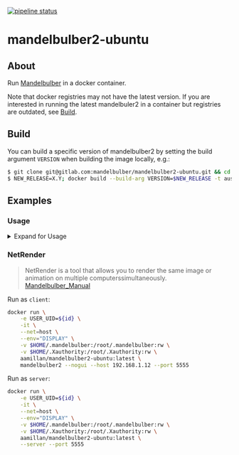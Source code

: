 [![pipeline status](https://gitlab.com/mandelbulber/mandelbulber2-ubuntu/badges/master/pipeline.svg)](https://gitlab.com/mandelbulber/mandelbulber2-ubuntu/commits/master)

# mandelbulber2-ubuntu

## About

Run [Mandelbulber](https://www.mandelbulber.com/) in a docker container.

Note that docker registries may not have the latest version.
If you are interested in running the latest mandelbuler2 in a container but registries are outdated, see [Build](#Build).

## Build

You can build a specific version of mandelbulber2 by setting the build argument `VERSION` when building the image locally, e.g.:

```bash
$ git clone git@gitlab.com:mandelbulber/mandelbulber2-ubuntu.git && cd mandelbulber2-ubuntu
$ NEW_RELEASE=X.Y; docker build --build-arg VERSION=$NEW_RELEASE -t austin-millan/mandelbulber2:$NEW_RELEASE
```

## Examples

### Usage

<details>
  <summary>Expand for Usage</summary>

```bashh
$ docker run -e USER_UID=${id} -it --entrypoint="mandelbulber2" registry.gitlab.com/mandelbulber/mandelbulber2-ubuntu:2.25 --help
Detected 12 CPUs
Mandelbulber 2.25
Log file name: /root/.mandelbulber_log.txt
Program data files directory /usr/share/mandelbulber2/
Default data hidden directory: /root/.mandelbulber/
Default data public directory: /root/mandelbulber/
Usage: mandelbulber2 [options] settings_file
Mandelbulber is an easy to use, handy application designed to help you render 3D Mandelbrot fractals called Mandelbulb and some other kind of 3D fractals like Mandelbox, Bulbbox, Juliabulb, Menger Sponge

Options:
-h, --help             Displays this help.
-v, --version          Displays version information.
-n, --nogui            Starts the program without a GUI.
-o, --output <N>       Saves rendered image(s) to this file / folder.
--logfilepath <N>      Specify custom system log filepath (default is:
                        ~/.mandelbulber_log.txt).
-K, --keyframe         Renders keyframe animation.
-F, --flight           Renders flight animation.
-X, --never-delete     Never delete data, instead Exit CLI application.
-s, --start <N>        Starts rendering from frame number <N>.
-e, --end <N>          Stops rendering on frame number <N>.
-L, --list             Lists all possible parameters '<KEY>' with
                        corresponding default value '<VALUE>'.
-f, --format <FORMAT>  Image output format:
                        jpg  - JPEG format (default)
                        png  - PNG format
                        exr  - EXR format
                        tiff - TIFF format
                        Legacy formats for still frames:
                        png16 - 16-bit PNG format
                        png16alpha - 16-bit PNG with alpha channel format
-r, --res <WxH>        Overrides image resolution. Specify as width and
                        height separated by 'x'
--fpk <N>              Overrides frames per key parameter.
-S, --server           Sets application as a server listening for clients.
-H, --host <N.N.N.N>   Sets application as a client connected to server of
                        given host address (Host can be of type IPv4, IPv6 and
                        Domain name address).
-p, --port <N>         Sets network port number for netrender (default 5555).
-C, --no-cli-color     Starts program without ANSI colors, when execution on
                        CLI.
-q, --queue            Renders all images from common queue.
-t, --test             Runs testcases on the mandelbulber instance
-b, --benchmark        Runs benchmarks on the mandelbulber instance, specify
                        optional parameter difficulty (1 -> very easy, > 20 ->
                        very hard, 10 -> default). When [output] option is set
                        to a folder, the example-test images will be stored
                        there.
-T, --touch            Resaves a settings file (can be used to update a
                        settings file)
-V, --voxel <FORMAT>   Renders the voxel volume. Output formats are:
                        slice - stack of PNG images into one folder (default)
                        ply   - Polygon File Format (single 3d file)

-O, --override <...>   <KEY=VALUE> overrides item '<KEY>' from settings file
                        with new value '<VALUE>'.
                        Specify multiple KEY=VALUE pairs by separating with a
                        '#': <KEY1=VALUE1#KEY2=VALUE2>. Quote whole expression
                        to avoid whitespace parsing issues
                        Override fractal parameter in the form
                        'fractal<N>_KEY=VALUE' with <N> being index of fractal
--stats                Shows statistics while rendering in CLI mode.
-g, --gpu              Runs the program in opencl mode and selects first
                        available gpu device.
-G, --gpuall           Runs the program in opencl mode and selects all
                        available gpu devices.
--help-input           Shows help about input.
--help-examples        Shows example commands.
--help-opencl          Shows commands regarding OpenCL.

Arguments:
settings_file          file with fractal settings (program also tries
                        to find file in ./mandelbulber/settings directory)
                        When settings_file is put as a command line argument
                        then program will start in noGUI mode<settings_file>
                        can also be specified as a list, see all options with
                        --help-input
```

</details>

### NetRender

> NetRender is a tool that allows you to render the same image or animation on multiple computerssimultaneously.
> [Mandelbulber_Manual](https://github.com/buddhi1980/mandelbulber_doc/releases/download/2.24.0/Mandelbulber_Manual.pdf)

Run as `client`:

```bash
docker run \
    -e USER_UID=${id} \
    -it \
    --net=host \
    --env="DISPLAY" \
    -v $HOME/.mandelbulber:/root/.mandelbulber:rw \
    -v $HOME/.Xauthority:/root/.Xauthority:rw \
    aamillan/mandelbulber2-ubuntu:latest \
    mandelbulber2 --nogui --host 192.168.1.12 --port 5555
```

Run as `server`:

```bash
docker run \
    -e USER_UID=${id} \
    -it \
    --net=host \
    --env="DISPLAY" \
    -v $HOME/.mandelbulber:/root/.mandelbulber:rw \
    -v $HOME/.Xauthority:/root/.Xauthority:rw \
    aamillan/mandelbulber2-ubuntu:latest \
    --server --port 5555
```
